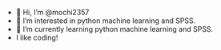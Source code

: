 - 👋 Hi, I’m @mochi2357
- 👀 I’m interested in python machine learning and SPSS.
- 🌱 I’m currently learning python machine learning and SPSS.
-  I like coding! 

<!---
mochi2357/mochi2357 is a ✨ special ✨ repository because its `README.md` (this file) appears on your GitHub profile.
You can click the Preview link to take a look at your changes.
--->
